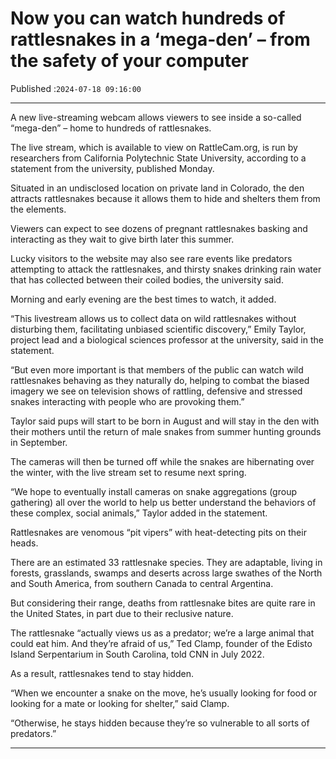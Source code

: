 # Now you can watch hundreds of rattlesnakes in a ‘mega-den’ – from the safety of your computer

Published :`2024-07-18 09:16:00`

---

A new live-streaming webcam allows viewers to see inside a so-called “mega-den” – home to hundreds of rattlesnakes.

The live stream, which is available to view on RattleCam.org, is run by researchers from California Polytechnic State University, according to a statement from the university, published Monday.

Situated in an undisclosed location on private land in Colorado, the den attracts rattlesnakes because it allows them to hide and shelters them from the elements.

Viewers can expect to see dozens of pregnant rattlesnakes basking and interacting as they wait to give birth later this summer.

Lucky visitors to the website may also see rare events like predators attempting to attack the rattlesnakes, and thirsty snakes drinking rain water that has collected between their coiled bodies, the university said.

Morning and early evening are the best times to watch, it added.

“This livestream allows us to collect data on wild rattlesnakes without disturbing them, facilitating unbiased scientific discovery,” Emily Taylor, project lead and a biological sciences professor at the university, said in the statement.

“But even more important is that members of the public can watch wild rattlesnakes behaving as they naturally do, helping to combat the biased imagery we see on television shows of rattling, defensive and stressed snakes interacting with people who are provoking them.”

Taylor said pups will start to be born in August and will stay in the den with their mothers until the return of male snakes from summer hunting grounds in September.

The cameras will then be turned off while the snakes are hibernating over the winter, with the live stream set to resume next spring.

“We hope to eventually install cameras on snake aggregations (group gathering) all over the world to help us better understand the behaviors of these complex, social animals,” Taylor added in the statement.

Rattlesnakes are venomous “pit vipers” with heat-detecting pits on their heads.

There are an estimated 33 rattlesnake species. They are adaptable, living in forests, grasslands, swamps and deserts across large swathes of the North and South America, from southern Canada to central Argentina.

But considering their range, deaths from rattlesnake bites are quite rare in the United States, in part due to their reclusive nature.

The rattlesnake “actually views us as a predator; we’re a large animal that could eat him. And they’re afraid of us,” Ted Clamp, founder of the Edisto Island Serpentarium in South Carolina, told CNN in July 2022.

As a result, rattlesnakes tend to stay hidden.

“When we encounter a snake on the move, he’s usually looking for food or looking for a mate or looking for shelter,” said Clamp.

“Otherwise, he stays hidden because they’re so vulnerable to all sorts of predators.”

---


